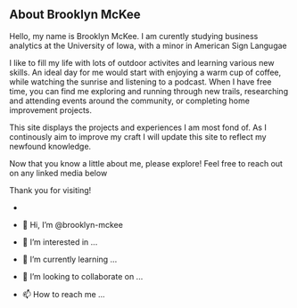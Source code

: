 ## About Brooklyn McKee

Hello, my name is Brooklyn McKee. I am curently studying business analytics at the University of Iowa, with a minor in American Sign Langugae

I like to fill my life with lots of outdoor activites and learning various new skills. An ideal day for me would start with enjoying a warm cup of coffee, while watching the sunrise and listening to a podcast. When I have free time, you can find me exploring and running through new trails, researching and attending events around the community, or completing home improvement projects.

This site displays the projects and experiences I am most fond of. As I continously aim to improve my craft I will update this site to reflect my newfound knowledge.

Now that you know a little about me, please explore! Feel free to reach out on any linked media below

Thank you for visiting!




-



- 👋 Hi, I’m @brooklyn-mckee
- 👀 I’m interested in ...
- 🌱 I’m currently learning ...
- 💞️ I’m looking to collaborate on ...
- 📫 How to reach me ...

<!---
brooklyn-mckee/brooklyn-mckee is a ✨ special ✨ repository because its `README.md` (this file) appears on your GitHub profile.
You can click the Preview link to take a look at your changes.
--->



